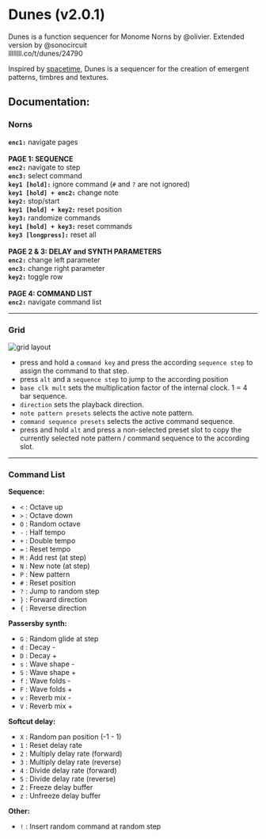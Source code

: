 # Dunes (v2.0.1)
Dunes is a function sequencer for Monome Norns by @olivier. Extended version by @sonocircuit <br>
llllllll.co/t/dunes/24790

Inspired by [spacetime](https://monome.org/docs/norns/study-3/), Dunes is a sequencer for the creation of emergent patterns, timbres and textures.

## Documentation:

### Norns

**`enc1:`** navigate pages <br>
<br>
**PAGE 1: SEQUENCE** <br>
**`enc2:`** navigate to step <br>
**`enc3:`** select command <br>
**`key1 [hold]:`** ignore command (`#` and `?` are not ignored)<br>
**`key1 [hold] + enc2:`** change note <br>
**`key2:`** stop/start <br>
**`key1 [hold] + key2:`** reset position <br>
**`key3:`** randomize commands <br>
**`key1 [hold] + key3:`** reset commands <br>
**`key3 [longpress]:`** reset all <br>
<br>
**PAGE 2 & 3: DELAY and SYNTH PARAMETERS** <br>
**`enc2:`** change left parameter <br>
**`enc3:`** change right parameter <br>
**`key2:`** toggle row <br>
<br>
**PAGE 4: COMMAND LIST** <br>
**`enc2:`** navigate command list <br>

---

### Grid

![grid layout](https://github.com/sonoCircuits/dunes/blob/master/assets/dunes%20grid%20layout-6.jpg)

- press and hold a `command key` and press the according `sequence step` to assign the command to that step.
- press `alt` and a `sequence step` to jump to the according position
- `base clk mult` sets the multiplication factor of the internal clock. 1 = 4 bar sequence.
- `direction` sets the playback direction.
- `note pattern presets` selects the active note pattern.
- `command sequence presets` selects the active command sequence.
- press and hold `alt` and press a non-selected preset slot to copy the currently selected note pattern / command sequence to the according slot.

---

### Command List

__Sequence:__
- `<` : Octave up
- `>` : Octave down
- `O` : Random octave
- `-` : Half tempo
- `+` : Double tempo
- `=` : Reset tempo
- `M` : Add rest (at step)
- `N` : New note (at step)
- `P` : New pattern
- `#` : Reset position
- `?` : Jump to random step
- `}` : Forward direction
- `{` : Reverse direction

__Passersby synth:__

- `G` : Random glide at step
- `d` : Decay -
- `D` : Decay +
- `s` : Wave shape -
- `S` : Wave shape +
- `f` : Wave folds -
- `F` : Wave folds +
- `v` : Reverb mix -
- `V` : Reverb mix +

__Softcut delay:__

- `X` : Random pan position (-1 - 1)
- `1` : Reset delay rate
- `2` : Multiply delay rate (forward)
- `3` : Multiply delay rate (reverse)
- `4` : Divide delay rate (forward)
- `5` : Divide delay rate (reverse)
- `Z` : Freeze delay buffer
- `z` : Unfreeze delay buffer

__Other:__

- `!` : Insert random command at random step
